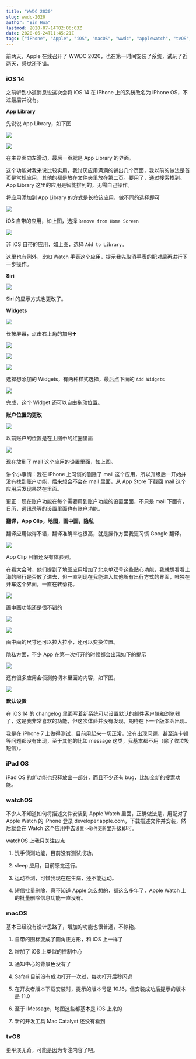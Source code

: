 ```yaml
---
title: "WWDC 2020"
slug: wwdc-2020
author: "Bin Hua"
lastmod: 2020-07-14T02:06:03Z
date: 2020-06-24T11:45:21Z
tags: ["iPhone", "Apple", "iOS", "macOS", "wwdc", "applewatch", "tvOS", "代码", "apple developer", "iPad", "2020", "14", "watchOS", "iPadOS"]
---
```


前两天，Apple 在线召开了 WWDC 2020，也在第一时间安装了系统，试玩了近两天，感觉还不错。

### iOS 14

之前听到小道消息说这次会将 iOS 14 在 iPhone 上的系统改名为 iPhone OS，不过最后并没有。

**App Library**

先说说 App Library，如下图

![](/imgs/wwdc-2020-7826.PNG)

![](/imgs/wwdc-2020-7827.PNG)

在主界面向左滑动，最后一页就是 App Library 的界面。

这个功能对我来说比较实用，我讨厌应用满满的铺出几个页面，我以前的做法是首页是常规应用，其他的都是放在文件夹里放在第二页。要用了，通过搜索找到。App Library 这里的应用是智能排列的，无需自己操作。

将应用添加到 App Library 的方式是长按该应用，做不同的选择即可

![](/imgs/wwdc-2020-7836.PNG)

iOS 自带的应用，如上图，选择 `Remove from Home Screen`

![](/imgs/wwdc-2020-7837.PNG)

非 iOS 自带的应用，如上图，选择 `Add to Library`。

这里也有例外，比如 Watch 手表这个应用，提示我先取消手表的配对后再进行下一步操作。

**Siri**

![](/imgs/wwdc-2020-7824.PNG)

Siri 的显示方式也更改了。

**Widgets**

![](/imgs/wwdc-2020-7828.PNG)

长按屏幕，点击右上角的加号➕

![](/imgs/wwdc-2020-7830.PNG)

![](/imgs/wwdc-2020-7831.PNG)

![](/imgs/wwdc-2020-7832.PNG)

选择想添加的 Widgets，有两种样式选择，最后点下面的 `Add Widgets`

![](/imgs/wwdc-2020-7833.PNG)

完成，这个 Widget 还可以自由拖动位置。

**账户位置的更改**

![](/imgs/wwdc-2020-7834.png)

以前账户的位置是在上图中的红圈里面

![](/imgs/wwdc-2020-7835.png)

现在放到了 mail 这个应用的设置里面，如上图。

讲个小事情：我在 iPhone 上习惯的删除了 mail 这个应用，所以升级后一开始并没有找到账户功能，后来想会不会在 mail 里面，从 App Store 下载回 mail 这个应用后发现果然在里面。

更正：现在账户功能在每个需要用到账户功能的设置里面，不只是 mail 下面有，日历，通讯录等的设置里面也有账户功能。

**翻译，App Clip，地图，画中画，隐私**

翻译应用做得不错，翻译准确率也很高，就是操作方面我更习惯 Google 翻译。

![](/imgs/wwdc-2020-7839.PNG)

App Clip 目前还没有体验到。

在看大会时，他们提到了地图应用增加了北京单双号这些贴心功能，我就想看看上海的限行是否放了进去，但一直到现在我能进入其他所有出行方式的界面，唯独在开车这个界面，一直在转菊花。

![](/imgs/wwdc-2020-7838.PNG)

画中画功能还是很不错的

![](/imgs/wwdc-2020-7841.PNG)

![](/imgs/wwdc-2020-7842.PNG)

画中画的尺寸还可以拉大拉小，还可以变换位置。

隐私方面，不少 App 在第一次打开的时候都会出现如下的提示

![](/imgs/wwdc-2020-7840.PNG)

还有很多应用会侦测剪切本里面的内容，如下图。

![](/imgs/wwdc-2020-7845.PNG)

**默认设置**

在 iOS 14 的 changelog 里面写着新系统可以设置默认的邮件客户端和浏览器了，这是我非常喜欢的功能，但这次体验并没有发现，期待在下一个版本会出现。

我是在 iPhone 7 上做得测试，目前用起来一切正常，没有出现问题，甚至连卡顿等问题都没有出现，至于其他的比如 message 这类，我基本都不用（除了收垃圾短信）。

### iPad OS

iPad OS 的新功能也只释放出一部分，而且不少还有 bug，比如全新的搜索功能。

### watchOS

不少人不知道如何将描述文件安装到 Apple Watch 里面，正确做法是，用配对了 Apple Watch 的 iPhone 登录 developer.apple.com，下载描述文件并安装，然后就会在 Watch 这个应用中去`设置->软件更新`里升级即可。

watchOS 上我只关注四点

1. 洗手侦测功能，目前没有测试成功。

2. sleep 应用，目前感觉还行。

3. 运动检测，可惜我现在在生病，还不能运动。

4. 短信批量删除，真不知道 Apple 怎么想的，都这么多年了，Apple Watch 上的批量删除信息功能一直没有。

### macOS

基本已经没有设计思路了，增加的功能也很普通，不惊艳。

1. 自带的图标变成了圆角正方形，和 iOS 上一样了

2. 增加了 iOS 上类似的控制中心

3. 通知中心的背景色没有了

4. Safari 目前没有成功打开一次过，每次打开后秒闪退

5. 在开发者版本下载安装时，提示的版本号是 10.16，但安装成功后提示的版本是 11.0

6. 至于 iMessage，地图这些都基本是 iOS 上来的

7. 新的开发工具 Mac Catalyst 还没有看到

### tvOS

更平淡无奇，可能是因为专注内容了吧。